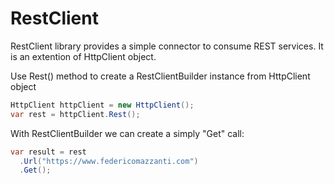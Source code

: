 # RestClient
RestClient library provides a simple connector to consume REST services. It is an extention of HttpClient object.

Use Rest() method to create a RestClientBuilder instance from HttpClient object

```c#
HttpClient httpClient = new HttpClient();
var rest = httpClient.Rest();
```

With RestClientBuilder we can create a simply "Get" call:

```c#
var result = rest
  .Url("https://www.federicomazzanti.com")
  .Get(); 
```
